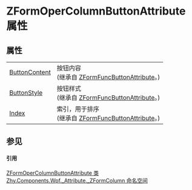 # ZFormOperColumnButtonAttribute 属性




## 属性
<table>
<tr>
<td><a href="P_Zhy_Components_Wpf__Attribute__Base_ZFormFuncButtonAttribute_ButtonContent.md">ButtonContent</a></td>
<td>按钮内容<br />(继承自 <a href="T_Zhy_Components_Wpf__Attribute__Base_ZFormFuncButtonAttribute.md">ZFormFuncButtonAttribute</a>。)</td></tr>
<tr>
<td><a href="P_Zhy_Components_Wpf__Attribute__Base_ZFormFuncButtonAttribute_ButtonStyle.md">ButtonStyle</a></td>
<td>按钮样式<br />(继承自 <a href="T_Zhy_Components_Wpf__Attribute__Base_ZFormFuncButtonAttribute.md">ZFormFuncButtonAttribute</a>。)</td></tr>
<tr>
<td><a href="P_Zhy_Components_Wpf__Attribute__Base_ZFormFuncButtonAttribute_Index.md">Index</a></td>
<td>索引，用于排序<br />(继承自 <a href="T_Zhy_Components_Wpf__Attribute__Base_ZFormFuncButtonAttribute.md">ZFormFuncButtonAttribute</a>。)</td></tr>
</table>

## 参见


#### 引用
<a href="T_Zhy_Components_Wpf__Attribute__ZFormColumn_ZFormOperColumnButtonAttribute.md">ZFormOperColumnButtonAttribute 类</a>  
<a href="N_Zhy_Components_Wpf__Attribute__ZFormColumn.md">Zhy.Components.Wpf._Attribute._ZFormColumn 命名空间</a>  
